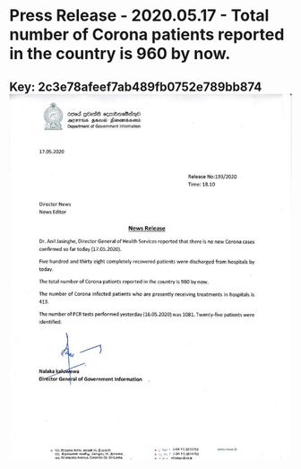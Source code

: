 # Press Release - 2020.05.17 - Total number of Corona patients reported in the country is 960 by now. 
Key: 2c3e78afeef7ab489fb0752e789bb874 
![img](img/2c3e78afeef7ab489fb0752e789bb874.jpg)
---
```

```
